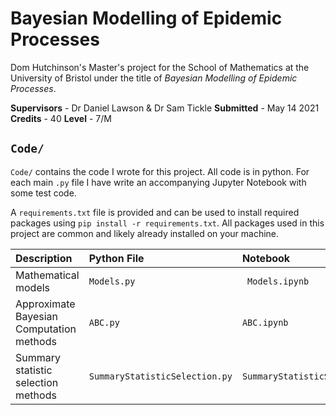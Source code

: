 # Bayesian Modelling of Epidemic Processes

Dom Hutchinson's Master's project for the School of Mathematics at the University of Bristol under the title of *Bayesian Modelling of Epidemic Processes*.

**Supervisors** - Dr Daniel Lawson & Dr Sam Tickle
**Submitted** - May 14 2021
**Credits** - 40
**Level** - 7/M

## `Code/`
`Code/` contains the code I wrote for this project. All code is in python. For each main `.py` file I have write an accompanying Jupyter Notebook with some test code.

A `requirements.txt` file is provided and can be used to install required packages using `pip install -r requirements.txt`. All packages used in this project are common and likely already installed on your machine.

|  Description | Python File | Notebook  |
| :------------ | :------------ | :------------ |
| Mathematical models  | `Models.py`  | ` Models.ipynb` |
| Approximate Bayesian Computation methods | `ABC.py`  | `ABC.ipynb`  |
| Summary statistic selection methods  | `SummaryStatisticSelection.py`  |  `SummaryStatisticSelection.ipynb` |
